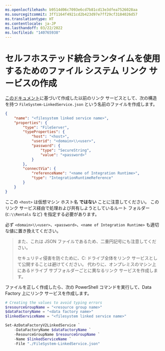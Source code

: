 ```yaml
---
ms.openlocfilehash: b9514d06c7093e6cd7b81cd13e3dfea7526028aa
ms.sourcegitcommit: 3ff1164f4921cd2b423d97e7ff29cf3184026d57
ms.translationtype: HT
ms.contentlocale: ja-JP
ms.lasthandoff: 03/22/2022
ms.locfileid: "140765938"
---
```

# <a name="creating-the-file-system-linked-service-to-use-the-self-hosted-integration-runtime"></a>セルフホステッド統合ランタイムを使用するためのファイル システム リンク サービスの作成

[このドキュメント](https://docs.microsoft.com/ja-jp/azure/data-factory/connector-file-system#linked-service-properties)に基づいて作成した以前のリンク サービスとして、次の構造を持つ `FileSystem-LinkedService.json` という名前のファイルを作成します。

```json
{
    "name": "<filesystem linked service name>",
    "properties": {
        "type": "FileServer",
        "typeProperties": {
            "host": "<host>",
            "userid": "<domain>\\<user>",
            "password": {
                "type": "SecureString",
                "value": "<password>"
            }
        },
        "connectVia": {
            "referenceName": "<name of Integration Runtime>",
            "type": "IntegrationRuntimeReference"
        }
    }
}
```

ここの `<host>` は仮想マシン ホスト名 **ではない** ことに注意してください。 このリンク サービス経由で処理および共有しようとしているルート フォルダー (`C:\\Rentals` など) を指定する必要があります。

必ず `<domain>\\<user>`、`<password>`、`<name of Integration Runtime>` も適切な値に置き換えてください。

> また、これは JSON ファイルであるため、二重円記号にも注意してください。
>
> セキュリティ侵害を防ぐために、C: ドライブ全体をリンク サービスとして公開することは避けてください。 代わりに、オンプレミスのマシン上にあるドライブ サブフォルダーごとに異なるリンク サービスを作成します。

ファイルを正しく作成したら、次の PowerShell コマンドを実行して、Data Factory 上にリンク サービスを作成します。

```powershell
# Creating the values to avoid typing errors
$resourceGroupName = "<resource group name>"
$dataFactoryName = "<data factory name>"
$linkedServiceName = "<filesystem linked service name>"

Set-AzDataFactoryV2LinkedService `
    -DataFactoryName $dataFactoryName `
    -ResourceGroupName $resourceGroupName `
    -Name $linkedServiceName `
    -File "./FileSystem-LinkedService.json"
```